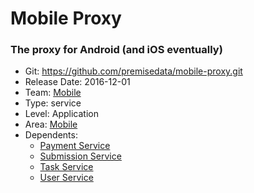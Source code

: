 # Mobile Proxy
### The proxy for Android (and iOS eventually)
* Git: https://github.com/premisedata/mobile-proxy.git
* Release Date: 2016-12-01
* Team: [Mobile](../teams/mobile.md)
* Type: service
* Level: Application
* Area: [Mobile](../areas/mobile.png)
* Dependents:
  * [Payment Service](payment-service.md)
  * [Submission Service](submission-service.md)
  * [Task Service](task-service.md)
  * [User Service](user-service.md)
